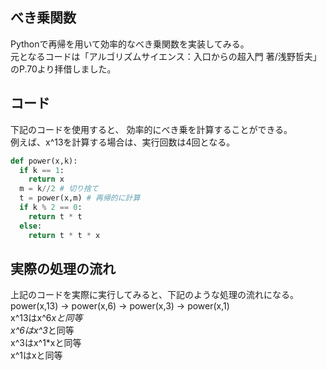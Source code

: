 ## べき乗関数
Pythonで再帰を用いて効率的なべき乗関数を実装してみる。     
元となるコードは「アルゴリズムサイエンス：入口からの超入門 著/浅野哲夫」のP.70より拝借しました。   

## コード
下記のコードを使用すると、 効率的にべき乗を計算することができる。   
例えば、x^13を計算する場合は、実行回数は4回となる。   
```py
def power(x,k):
  if k == 1:
    return x
  m = k//2 # 切り捨て
  t = power(x,m) # 再帰的に計算
  if k % 2 == 0:
    return t * t
  else:
    return t * t * x
```

## 実際の処理の流れ
上記のコードを実際に実行してみると、下記のような処理の流れになる。   
power(x,13) -> power(x,6) -> power(x,3) -> power(x,1)   
x^13はx^6*xと同等   
x^6はx^3*と同等   
x^3はx^1*xと同等   
x^1はxと同等   